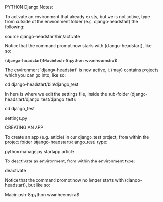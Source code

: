PYTHON Django Notes:

To activate an environment that already exists, but we is not active, type from outside of the environment folder (e.g. django-headstart) the following:

source django-headstart/bin/activate

Notice that the command prompt now starts with (django-headstart), like so:

(django-headstart)Macintosh-8:python wvanheemstra$

The environment 'django-headstart' is now active, it (may) contains projects which you can go into, like so:

cd django-headstart/bin/django_test

In here is where we edit the settings file, inside the sub-folder (django-headstart/django_test/django_test):

cd django_test

settings.py

CREATING AN APP

To create an app (e.g. article) in our django_test project, from within the project folder (django-headstart/diango_test) type:

python manage.py startapp article




To deactivate an environment, from within the environment type:

deactivate

Notice that the command prompt now no longer starts with (django-headstart), but like so:

Macintosh-8:python wvanheemstra$
